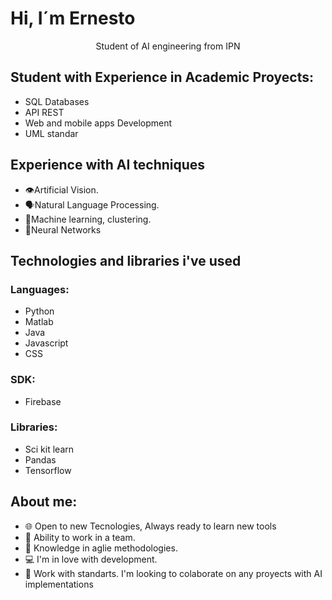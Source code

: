 # Hi, I´m Ernesto
<p align="center">Student of AI engineering from IPN</p>

## Student with Experience in Academic Proyects:
- SQL Databases
- API REST
- Web and mobile apps Development
- UML standar
## Experience with AI techniques

- 👁️Artificial Vision.
- 🗣️Natural Language Processing.
- 🤖Machine learning, clustering.
- 🧠Neural Networks

## Technologies and libraries i've used

### Languages:
- Python
- Matlab
- Java
- Javascript
- CSS
### SDK:
- Firebase
### Libraries:
- Sci kit learn
- Pandas
- Tensorflow

## About me:
- 🌐 Open to new Tecnologies, Always ready to learn new tools
- 🤝 Ability to work in a team.
- 🚀 Knowledge in aglie methodologies.
- 💻 I'm in love with development.
- 📏 Work with standarts.
I'm looking to colaborate on any proyects with AI implementations

